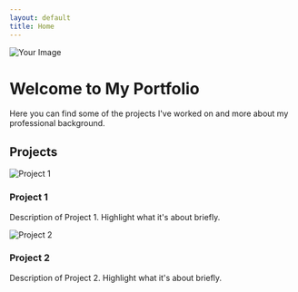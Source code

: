 ```yaml
---
layout: default
title: Home
---
```


![Your Image](/assets/images/your-image.jpg) <!-- Place your image in assets/images -->

# Welcome to My Portfolio

Here you can find some of the projects I've worked on and more about my professional background.

## Projects

<div class="project">
    <img src="/assets/images/project1.jpg" alt="Project 1">
    <h3>Project 1</h3>
    <p>Description of Project 1. Highlight what it's about briefly.</p>
</div>

<div class="project">
    <img src="/assets/images/project2.jpg" alt="Project 2">
    <h3>Project 2</h3>
    <p>Description of Project 2. Highlight what it's about briefly.</p>
</div>
